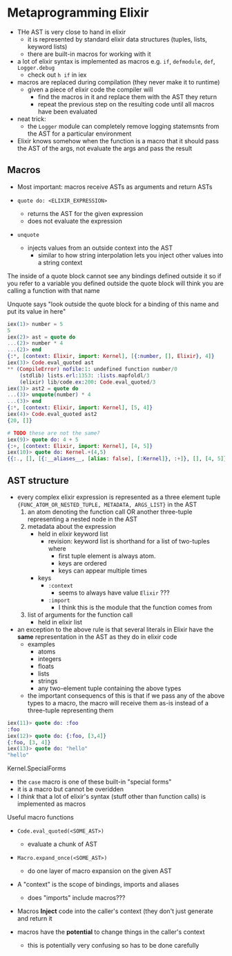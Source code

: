 # Metaprogramming Elixir

* THe AST is very close to hand in elixir
    * it is represented by standard elixir data structures (tuples, lists, keyword lists)
    * there are built-in macros for working with it
* a lot of elixir syntax is implemented as macros e.g. `if`, `defmodule`, `def`, `Logger.debug`
    * check out `h if` in iex
* macros are replaced during compilation (they never make it to runtime)
    * given a piece of elixir code the compiler will
        * find the macros in it and replace them with the AST they return
        * repeat the previous step on the resulting code until all macros have been evaluated
* neat trick:
    * the `Logger` module can completely remove logging statemsnts from the AST for a particular environment
* Elixir knows somehow when the function is a macro that it should pass the AST of the args, not evaluate the args and pass the result

## Macros

* Most important: macros receive ASTs as arguments and return ASTs

* `quote do: <ELIXIR_EXPRESSION>`
    * returns the AST for the given expression
    * does not evaluate the expression
* `unquote`
    * injects values from an outside context into the AST
        * similar to how string interpolation lets you inject other values into a string context

The inside of a quote block cannot see any bindings defined outside it so if you refer to a variable you defined outside the quote block will think you are calling a function with that name

Unquote says "look outside the quote block for a binding of this name and put its value in here"

```elixir
iex(1)> number = 5
5
iex(2)> ast = quote do
...(2)> number * 4
...(2)> end
{:*, [context: Elixir, import: Kernel], [{:number, [], Elixir}, 4]}
iex(3)> Code.eval_quoted ast
** (CompileError) nofile:1: undefined function number/0
    (stdlib) lists.erl:1353: :lists.mapfoldl/3
    (elixir) lib/code.ex:200: Code.eval_quoted/3
iex(3)> ast2 = quote do
...(3)> unquote(number) * 4
...(3)> end
{:*, [context: Elixir, import: Kernel], [5, 4]}
iex(4)> Code.eval_quoted ast2
{20, []}
```

```elixir
# TODO these are not the same?
iex(9)> quote do: 4 + 5
{:+, [context: Elixir, import: Kernel], [4, 5]}
iex(10)> quote do: Kernel.+(4,5)
{{:., [], [{:__aliases__, [alias: false], [:Kernel]}, :+]}, [], [4, 5]}
```

## AST structure

* every complex elixir expression is represented as a three element tuple `{FUNC_ATOM_OR_NESTED_TUPLE, METADATA, ARGS_LIST}` in the AST
    1. an atom denoting the function call OR another three-tuple representing a nested node in the AST
    2. metadata about the expression
        * held in elixir keyword list
            * revision: keyword list is shorthand for a list of two-tuples where
                * first tuple element is always atom.
                * keys are ordered
                * keys can appear multiple times
        * keys
            * `:context`
                * seems to always have value `Elixir` ???
            * `:import`
                * I think this is the module that the function comes from
    3. list of arguments for the function call
        * held in elixir list
* an exception to the above rule is that several literals in Elixir have the
  **same** representation in the AST as they do in elixir code
    * examples
        * atoms
        * integers
        * floats
        * lists
        * strings
        * any two-element tuple containing the above types
    * the important consequencs of this is that if we pass any of the above
      types to a macro, the macro will receive them as-is instead of a
      three-tuple representing them

```elixir
iex(11)> quote do: :foo
:foo
iex(12)> quote do: {:foo, [3,4]}
{:foo, [3, 4]}
iex(13)> quote do: "hello"
"hello"
```

Kernel.SpecialForms

* the `case` macro is one of these built-in "special forms"
* it is a macro but cannot be overidden
* I _think_ that a lot of elixir's syntax (stuff other than function calls) is implemented as macros

Useful macro functions

* `Code.eval_quoted(<SOME_AST>)`
    * evaluate a chunk of AST
* `Macro.expand_once(<SOME_AST>)`
    * do one layer of macro expansion on the given AST

* A "context" is the scope of bindings, imports and aliases
    * does "imports" include macros???

* Macros **Inject** code into the caller's context (they don't just generate and return it
* macros have the **potential** to change things in the caller's context
    * this is potentially very confusing so has to be done carefully


